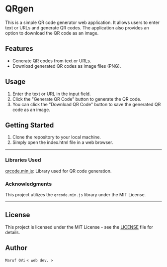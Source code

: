 # QRgen

This is a simple QR code generator web application. It allows users to enter text or URLs and generate QR codes. The application also provides an option to download the QR code as an image.

## Features

- Generate QR codes from text or URLs.
- Download generated QR codes as image files (PNG).

## Usage

1. Enter the text or URL in the input field.
2. Click the "Generate QR Code" button to generate the QR code.
4. You can click the "Download QR Code" button to save the generated QR code as an image.

## Getting Started

1. Clone the repository to your local machine.
2. Simply open the index.html file in a web browser.

---

### Libraries Used

[qrcode.min.js](https://github.com/davidshimjs/qrcodejs): Library used for QR code generation.

### Acknowledgments

This project utilizes the `qrcode.min.js` library under the MIT License.

---

## License

This project is licensed under the MIT License - see the [LICENSE](LICENSE) file for details.

## Author

`Maruf OVi`
`< web dev. >`

